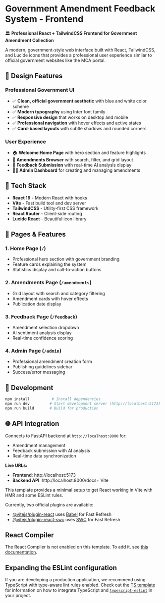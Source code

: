 # Government Amendment Feedback System - Frontend

🏛️ **Professional React + TailwindCSS Frontend for Government Amendment Collection**

A modern, government-style web interface built with React, TailwindCSS, and Lucide icons that provides a professional user experience similar to official government websites like the MCA portal.

## 🎨 Design Features

### Professional Government UI
- ✅ **Clean, official government aesthetic** with blue and white color scheme
- ✅ **Modern typography** using Inter font family
- ✅ **Responsive design** that works on desktop and mobile
- ✅ **Professional navigation** with hover effects and active states
- ✅ **Card-based layouts** with subtle shadows and rounded corners

### User Experience
- 🏠 **Welcome Home Page** with hero section and feature highlights
- 📄 **Amendments Browser** with search, filter, and grid layout
- 💬 **Feedback Submission** with real-time AI analysis display
- 👨‍💼 **Admin Dashboard** for creating and managing amendments

## 🚀 Tech Stack

- **React 19** - Modern React with hooks
- **Vite** - Fast build tool and dev server
- **TailwindCSS** - Utility-first CSS framework
- **React Router** - Client-side routing
- **Lucide React** - Beautiful icon library

## 📱 Pages & Features

### 1. Home Page (`/`)
- Professional hero section with government branding
- Feature cards explaining the system
- Statistics display and call-to-action buttons

### 2. Amendments Page (`/amendments`)
- Grid layout with search and category filtering
- Amendment cards with hover effects
- Publication date display

### 3. Feedback Page (`/feedback`)
- Amendment selection dropdown
- AI sentiment analysis display
- Real-time confidence scoring

### 4. Admin Page (`/admin`)
- Professional amendment creation form
- Publishing guidelines sidebar
- Success/error messaging

## 🔧 Development

```bash
npm install          # Install dependencies
npm run dev         # Start development server (http://localhost:5173)
npm run build       # Build for production
```

## 🌐 API Integration

Connects to FastAPI backend at `http://localhost:8000` for:
- Amendment management
- Feedback submission with AI analysis
- Real-time data synchronization

**Live URLs:**
- **Frontend**: http://localhost:5173
- **Backend API**: http://localhost:8000/docs+ Vite

This template provides a minimal setup to get React working in Vite with HMR and some ESLint rules.

Currently, two official plugins are available:

- [@vitejs/plugin-react](https://github.com/vitejs/vite-plugin-react/blob/main/packages/plugin-react) uses [Babel](https://babeljs.io/) for Fast Refresh
- [@vitejs/plugin-react-swc](https://github.com/vitejs/vite-plugin-react/blob/main/packages/plugin-react-swc) uses [SWC](https://swc.rs/) for Fast Refresh

## React Compiler

The React Compiler is not enabled on this template. To add it, see [this documentation](https://react.dev/learn/react-compiler/installation).

## Expanding the ESLint configuration

If you are developing a production application, we recommend using TypeScript with type-aware lint rules enabled. Check out the [TS template](https://github.com/vitejs/vite/tree/main/packages/create-vite/template-react-ts) for information on how to integrate TypeScript and [`typescript-eslint`](https://typescript-eslint.io) in your project.
